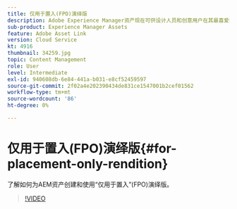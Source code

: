 ```yaml
---
title: 仅用于置入(FPO)演绎版
description: Adobe Experience Manager资产现在可供设计人员和创意用户在其最喜爱的Adobe Creative Cloud桌面应用程序中使用。 适用于Adobe Creative Cloud企业的Adobe资产链接扩展了在Adobe Photoshop、InDesign和Illustrator等Creative Cloud工具中搜索和浏览、排序、预览、上传资产、签出、修改、签入和查看AEM资产的元数据的功能。
sub-product: Experience Manager Assets
feature: Adobe Asset Link
version: Cloud Service
kt: 4916
thumbnail: 34259.jpg
topic: Content Management
role: User
level: Intermediate
exl-id: 940608db-6e84-441a-b031-e8cf52459597
source-git-commit: 2f02a4e202390434de831ce1547001b2cef01562
workflow-type: tm+mt
source-wordcount: '86'
ht-degree: 0%

---
```


# 仅用于置入(FPO)演绎版{#for-placement-only-rendition}

了解如何为AEM资产创建和使用“仅用于置入”(FPO)演绎版。

>[!VIDEO](https://video.tv.adobe.com/v/34259/?quality=12)

